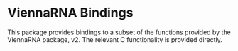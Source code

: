 ViennaRNA Bindings
==================

This package provides bindings to a subset of the functions provided by the
ViennaRNA package, v2. The relevant C functionality is provided directly.
